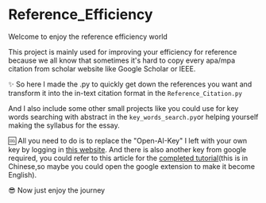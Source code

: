 # Reference_Efficiency
Welcome to enjoy the reference efficiency world

This project is mainly used for improving your efficiency for reference because we all know that sometimes it's hard to copy every apa/mpa citation from scholar website like Google Scholar or IEEE.

✨ So here I made the .py to quickly get down the references you want and transform it into the in-text citation format in the `Reference_Citation.py`

And I also include some other small projects like you could use for key words searching with abstract in the `key_words_search.py`or helping yourself making the syllabus for the essay.

🆒 All you need to do is to replace the "Open-AI-Key" I left with your own key by logging in [this website](https://platform.openai.com/api-keys). And there is also another key from google required, you could refer to this article for the [completed tutorial](https://blog.csdn.net/weixin_43937790/article/details/138379785)(this is in Chinese,so maybe you could open the google extension to make it become English).


😎 Now just enjoy the journey

